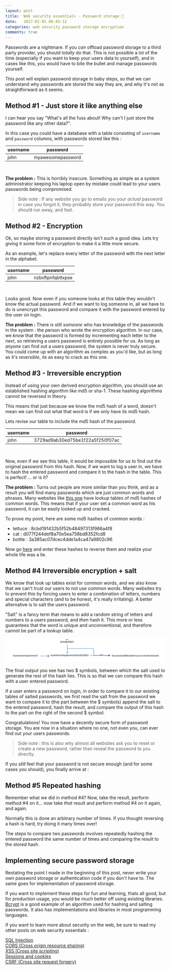 ```yaml
---
layout: post
title:  Web security essentials - Password storage 🔑
date:   2017-01-01 08:45:12
categories: web security password storage encryption
comments: true
---
```


Passwords are a nightmare. If you _can_ offload password storage to a third party provider, you should _totally_ do that. This is not possible a lot of the time (especially if you want to keep your users data to yourself), and in cases like this, you would have to bite the bullet and manage passwords yourself.

This post will explain password storage in baby steps, so that we can understand why passwords are stored the way they are, and why it's not as straightforward as it seems.

<!-- more -->

## Method #1 - Just store it like anything else

I can hear you say  "What's all the fuss about! Why can't I just store the password like any other data?".

In this case you could have a database with a table consisting of `username` and `password` columns, with passwords stored like this :

username|password
-|-
john|myawesomepassword

<br/>

__The problem :__ This is horribly insecure. Something as simple as a system administrator keeping his laptop open by mistake could lead to your users passwords being compromised.

>Side note : If any website you go to emails you your _actual_ password in case you forgot it, they probably store your password this way. You should run away, and fast.

## Method #2 - Encryption

Ok, so maybe storing a password directly isn't such a good idea. Lets try giving it some form of encryption to make it a little more secure.

As an example, let's replace every letter of the password with the next letter in the alphabet.

username|password
-|-
john|nzbxftpnfqbttxpse

<br/>

Looks good. Now even if you someone looks at this table they wouldn't know the actual password. And if we want to log someone in, all we have to do is unencrypt this password and compare it with the password entered by the user on login.

__The problem :__ There is still _someone_ who has knowledge of the passwords in the system : the person who wrote the encryption algorithm. In our case, we _know_ that the password is formed by incrementing each letter to the next, so retrieving a users password is entirely possible for us. As long as _anyone_ can find out a users password, the system is never truly secure. You could come up with an algorithm as complex as you'd like, but as long as it's _reversible_, its as easy to crack as this one.

## Method #3 - Irreversible encryption

Instead of using your own derived encryption algorithm, you should use an established hashing algorithm like md5 or sha-1. These hashing algorithms cannot be reversed in theory.

This means that just because we know the md5 hash of a word, doesn't mean we can find out what that word is if we only have its md5 hash.

Lets revise our table to include the md5 hash of the password.

username|password
-|-
john|3729ad9ab30ed75be1f22a5f250f07ac

<br/>

Now, even if _we_ see this table, it would be impossible for us to find out the original password from this hash. Now, if we want to log a user in, we have to hash the entered password and compare it to the hash in the table. This is perfect! ... or is it?

__The problem :__ Turns out people are more similar than you think, and as a result you will find many passwords which are just common words and phrases. Many websites like [this one](http://md5.gromweb.com/) have lookup tables of  md5 hashes of common words. This means that if your user set a common word as his password, it can be easily looked up and cracked.

To prove my point, here are some md5 hashes of common words :

- lettuce : 8cbd191432b5f52b48497313f966a4f8
- cat : d077f244def8a70e5ea758bd8352fcd8
- bottle : 3a385ac07dcec4dde1a4ca47a9802c96

Now go [here](http://md5.gromweb.com/) and enter these hashes to reverse them and realize your whole life was a lie.

## Method #4 Irreversible encryption + salt

We know that look up tables exist for common words, and we also know that we can't trust our users to not use common words. Many websites try to prevent this by forcing users to enter a combination of letters, numbers and special characters (and to be honest, it's really irritating). A better alternative is to salt the users password.

"Salt" is a fancy term that means to add a random string of letters and numbers to a users password, and _then_ hash it. This more or less guarantees that the word is unique and unconventional, and therefore cannot be part of a lookup table.

![salt](/assets/images/posts/web-security-essentials/password-salt-chart.svg)

The final output you see has two $ symbols, between which the salt used to generate the rest of the hash lies. This is so that we can compare this hash with a user entered password.

If a user enters a password on login, in order to compare it to our existing tables of salted passwords, we first read the salt from the password we want to compare it to (the part between the $ symbols) append the salt to the entered password, hash the result, and compare the output of this hash to the part on the right of the second $ symbol.

Congratulations! You now have a decently secure form of password storage. You are now in a situation where no one, not even you, can ever find out your users passwords.

>Side note : this is also why almost all websites ask you to reset or create a new password, rather than reveal the password to you directly.

If you _still_ feel that your password is not secure enough (and for some  cases you should), you finally arrive at :

## Method #5 Repeated hashing

Remember what we did in method #4? Now, take the result, perform method #4 on it... now take _that_ result and perform method #4 on it again, and again.

Normally this is done an arbitrary number of times. If you thought reversing a hash is hard, try doing it many times over!

The steps to compare two passwords involves repeatedly hashing the entered password the same number of times and comparing the result to the stored hash.

## Implementing secure password storage

Restating the point I made in the beginning of this post, never write your own password storage or authentication code if you don't have to. The same goes for implementation of password storage.

If you want to implement these steps for fun and learning, thats all good, but for production usage, you would be much better off using existing libraries. [Bcrypt](https://en.wikipedia.org/wiki/Bcrypt) is a good example of an algorithm used for hashing and salting passwords. It also has implementations and libraries in most programming languages.

If you want to learn more about security on the web, be sure to read my other posts on web security essentials :

[SQL Injection](/blog/2016/11/24/what-is-sql-injection/)  
[CORS (Cross origin resource sharing)](/blog/2016/12/21/web-security-cors/)  
[XSS (Cross site scripting)](/blog/2016/11/24/web-security-xss/)  
[Sessions and cookies](/blog/2017/01/08/web-security-session-cookies/)  
[CSRF (Cross site request forgery)](/blog/2017/01/14/web-security-cross-site-request-forgery/)

